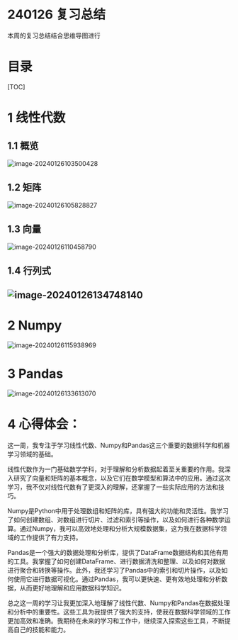# 240126 复习总结

本周的复习总结结合思维导图进行

# 目录

[TOC]



# 1 线性代数

## 1.1 概览



![image-20240126103500428](C:\Users\x\Desktop\image-20240126110949500.png)



## 1.2 矩阵



![image-20240126105828827](https://aquazone.oss-cn-guangzhou.aliyuncs.com/image-20240126105828827.png)



## 1.3 向量



![image-20240126110458790](https://aquazone.oss-cn-guangzhou.aliyuncs.com/image-20240126110458790.png)



## 1.4 行列式



## ![image-20240126134748140](https://aquazone.oss-cn-guangzhou.aliyuncs.com/image-20240126134748140.png)



# 2 Numpy



![image-20240126115938969](https://aquazone.oss-cn-guangzhou.aliyuncs.com/image-20240126115938969.png)



# 3 Pandas



![image-20240126133613070](https://aquazone.oss-cn-guangzhou.aliyuncs.com/image-20240126133613070.png)





# 4 心得体会：

这一周，我专注于学习线性代数、Numpy和Pandas这三个重要的数据科学和机器学习领域的基础。

线性代数作为一门基础数学学科，对于理解和分析数据起着至关重要的作用。我深入研究了向量和矩阵的基本概念，以及它们在数学模型和算法中的应用。通过这次学习，我不仅对线性代数有了更深入的理解，还掌握了一些实际应用的方法和技巧。

Numpy是Python中用于处理数组和矩阵的库，具有强大的功能和灵活性。我学习了如何创建数组、对数组进行切片、过滤和索引等操作，以及如何进行各种数学运算。通过Numpy，我可以高效地处理和分析大规模数据集，这为我在数据科学领域的工作提供了有力支持。

Pandas是一个强大的数据处理和分析库，提供了DataFrame数据结构和其他有用的工具。我掌握了如何创建DataFrame、进行数据清洗和整理、以及如何对数据进行聚合和转换等操作。此外，我还学习了Pandas中的索引和切片操作，以及如何使用它进行数据可视化。通过Pandas，我可以更快速、更有效地处理和分析数据，从而更好地理解和应用数据科学知识。

总之这一周的学习让我更加深入地理解了线性代数、Numpy和Pandas在数据处理和分析中的重要性。这些工具为我提供了强大的支持，使我在数据科学领域的工作更加高效和准确。我期待在未来的学习和工作中，继续深入探索这些工具，不断提高自己的技能和能力。